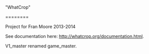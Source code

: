 "WhatCrop"

========

Project for Fran Moore
2013-2014

See documentation here: http://whatcrop.org/documentation.html.

V1_master renamed game_master.